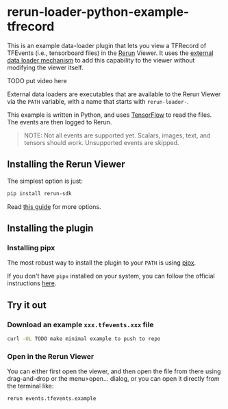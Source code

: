# rerun-loader-python-example-tfrecord
This is an example data-loader plugin that lets you view a TFRecord of TFEvents (i.e., tensorboard files) in the [Rerun](https://github.com/rerun-io/rerun/) Viewer.
It uses the [external data loader mechanism](https://www.rerun.io/docs/howto/open-any-file#external-dataloaders) to add this capability to the viewer without modifying the viewer itself.

TODO put video here

External data loaders are executables that are available to the Rerun Viewer via the `PATH` variable, with a name that starts with `rerun-loader-`.

This example is written in Python, and uses [TensorFlow](https://www.tensorflow.org/) to read the files. The events are then logged to Rerun.

> NOTE: Not all events are supported yet. Scalars, images, text, and tensors should work. Unsupported events are skipped.

## Installing the Rerun Viewer
The simplest option is just:
```bash
pip install rerun-sdk
```
Read [this guide](https://www.rerun.io/docs/getting-started/installing-viewer) for more options.

## Installing the plugin
### Installing pipx

The most robust way to install the plugin to your `PATH` is using [pipx](https://pipx.pypa.io/stable/).

If you don't have `pipx` installed on your system, you can follow the official instructions [here](https://pipx.pypa.io/stable/installation/).


## Try it out
### Download an example `xxx.tfevents.xxx` file
```bash
curl -OL TODO make minimal example to push to repo
```

### Open in the Rerun Viewer
You can either first open the viewer, and then open the file from there using drag-and-drop or the menu>open… dialog,
or you can open it directly from the terminal like:
```bash
rerun events.tfevents.example
```
